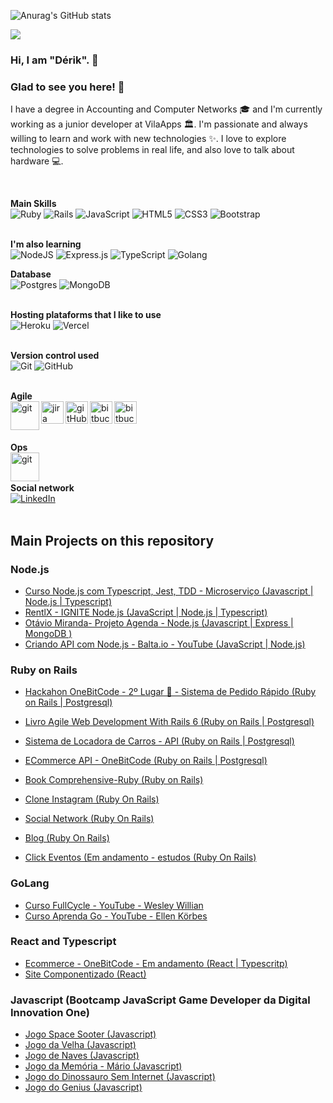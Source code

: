 
![Anurag's GitHub stats](https://github-readme-stats.vercel.app/api?username=derikbf&theme=tokyonight&show_icons=true)

![](https://github-readme-stats.vercel.app/api/top-langs/?username=derikbf&layout=compact&langs_count=7&theme=midnight-purple) 

### Hi, I am "Dérik". 👋

### Glad to see you here!  🤩  &nbsp;
I have a degree in Accounting and Computer Networks 🎓 and I'm currently working as a junior developer at VilaApps 🏛. I'm passionate and always willing to learn and work with new technologies ✨. I love to explore technologies to solve problems in real life, and also love to talk about hardware 💻.

<br/>

**Main Skills**<br>
<img alt="Ruby" src="https://img.shields.io/badge/ruby-%23CC342D.svg?&style=for-the-badge&logo=ruby&logoColor=white"/> <img alt="Rails" src="https://img.shields.io/badge/rails-%23CC0000.svg?&style=for-the-badge&logo=ruby-on-rails&logoColor=white"/> <img alt="JavaScript" src="https://img.shields.io/badge/javascript-%23323330.svg?&style=for-the-badge&logo=javascript&logoColor=%23F7DF1E"/> <img alt="HTML5" src="https://img.shields.io/badge/html5-%23E34F26.svg?&style=for-the-badge&logo=html5&logoColor=white"/> <img alt="CSS3" src="https://img.shields.io/badge/css3-%231572B6.svg?&style=for-the-badge&logo=css3&logoColor=white"/> <img alt="Bootstrap" src="https://img.shields.io/badge/bootstrap-%23563D7C.svg?&style=for-the-badge&logo=bootstrap&logoColor=white"/>
<br/><br/>

**I'm also learning** <br>
<img alt="NodeJS" src="https://img.shields.io/badge/node.js-%2343853D.svg?&style=for-the-badge&logo=node.js&logoColor=white"/> <img alt="Express.js" src="https://img.shields.io/badge/express.js-%23404d59.svg?&style=for-the-badge"/> <img alt="TypeScript" src="https://img.shields.io/badge/typescript-%23007ACC.svg?&style=for-the-badge&logo=typescript&logoColor=white"/> <img alt="Golang" src="https://uploaddeimagens.com.br/images/003/725/642/original/golang.png"/>

<!-- <img alt="React" src="https://img.shields.io/badge/react-%2320232a.svg?&style=for-the-badge&logo=react&logoColor=%2361DAFB"/> -->

**Database** <br>
<img alt="Postgres" src ="https://img.shields.io/badge/postgres-%23316192.svg?&style=for-the-badge&logo=postgresql&logoColor=white"/> <img alt="MongoDB" src ="https://img.shields.io/badge/MongoDB-%234ea94b.svg?&style=for-the-badge&logo=mongodb&logoColor=white"/>
<br/><br/>

**Hosting plataforms that I like to use** <br>
<img alt="Heroku" src="https://img.shields.io/badge/heroku-%23430098.svg?&style=for-the-badge&logo=heroku&logoColor=white"/> <img alt="Vercel" src="https://img.shields.io/badge/vercel-%23000000.svg?&style=for-the-badge&logo=vercel&logoColor=white"/>
<br/><br/>

**Version control used** <br>
<img alt="Git" src="https://img.shields.io/badge/git-%23F05033.svg?&style=for-the-badge&logo=git&logoColor=white"/> <img alt="GitHub" src="https://img.shields.io/badge/github-%23121011.svg?&style=for-the-badge&logo=github&logoColor=white"/>
<br/><br/>

**Agile** <br>
<img align="left" alt="git" width="46px" src="https://upload.wikimedia.org/wikipedia/commons/thumb/3/3f/Git_icon.svg/1024px-Git_icon.svg.png" />
<img align="left" alt="jira" width="36px" src="https://cdn.worldvectorlogo.com/logos/jira-1.svg" />
<img align="left" alt="gitHub" width="36px" src="https://github.githubassets.com/images/modules/logos_page/Octocat.png" />
<img align="left" alt="bitbucket" width="36px" src="https://about.gitlab.com/images/press/logo/png/gitlab-icon-rgb.png" />
<img align="left" alt="bitbucket" width="36px" src="https://cdn.iconscout.com/icon/free/png-512/bitbucket-226075.png" />
<br/><br/><br/>

**Ops** <br>
<img align="left" alt="git" width="46px" src="https://www.mundodocker.com.br/wp-content/uploads/2015/06/docker_facebook_share.png" />
<br/><br/>

**Social network** <br>
[<img alt="LinkedIn" src="https://img.shields.io/badge/linkedin-%230077B5.svg?&style=for-the-badge&logo=linkedin&logoColor=white"/>](https://www.linkedin.com/in/derikbf/)
<br/><br/>

## Main Projects on this repository

### Node.js
- [Curso Node.js com Typescript, Jest, TDD - Microserviço (Javascript | Node.js | Typescript)](https://github.com/derikbf/Node-micro-servicos-cloud)
- [RentlX - IGNITE Node.js (JavaScript | Node.js | Typescript)](https://github.com/derikbf/Ignite-Node-rental)
- [Otávio Miranda- Projeto Agenda - Node.js (Javascript | Express | MongoDB )](https://github.com/derikbf/Node-Agenda)
- [Criando API com Node.js - Balta.io - YouTube (JavaScript | Node.js)](https://github.com/derikbf/node-api-balta.io)

### Ruby on Rails
- [Hackahon OneBitCode - 2º Lugar 🥈 - Sistema de Pedido Rápido (Ruby on Rails | Postgresql)](https://github.com/derikbf/Quick-Orders)

- [Livro Agile Web Development With Rails 6 (Ruby on Rails | Postgresql)](https://github.com/derikbf/Book-Agile-Web-Development-With-Rails-6)
- [Sistema de Locadora de Carros - API (Ruby on Rails | Postgresql)](https://github.com/derikbf/rent-api)
- [ECommerce API - OneBitCode (Ruby on Rails | Postgresql)](https://github.com/derikbf/Ruby-Ecommerce-api)
- [Book Comprehensive-Ruby (Ruby on Rails)](https://github.com/derikbf/Book-Comprehensive-Ruby)
- [Clone Instagram (Ruby On Rails)](https://github.com/derikbf/ruby-instagram)
- [Social Network (Ruby On Rails)](https://github.com/derikbf/ruby-rails-social-network)
- [Blog (Ruby On Rails)](https://github.com/derikbf/ruby-blog)
- [Click Eventos (Em andamento - estudos (Ruby On Rails)](https://github.com/derikbf/clickevents)

### GoLang
- [Curso FullCycle - YouTube - Wesley Willian](https://github.com/derikbf/GoLang-full-cycle)
- [Curso Aprenda Go - YouTube - Ellen Körbes](https://github.com/derikbf/Aprenda-Go-YouTube)

### React and Typescript
- [Ecommerce - OneBitCode - Em andamento (React | Typescritp)](https://github.com/derikbf/React-ecommerce-web)
- [Site Componentizado (React)](https://github.com/derikbf/site-componentizado-react-github-api)

### Javascript (Bootcamp JavaScript Game Developer da Digital Innovation One)
- [Jogo Space Sooter (Javascript)](https://github.com/derikbf/jogo-space-shooter-dio)
- [Jogo da Velha (Javascript)](https://github.com/derikbf/jogo-da-velha-dio)
- [Jogo de Naves (Javascript)](https://github.com/derikbf/jogo-de-naves-dio)
- [Jogo da Memória - Mário (Javascript)](https://github.com/derikbf/jogo-memoria-tema-mario-dio)
- [Jogo do Dinossauro Sem Internet (Javascript)](https://github.com/derikbf/jogo-dinossauro-sem-internet-dio)
- [Jogo do Genius (Javascript)](https://github.com/derikbf/jogo-genius-dio)
